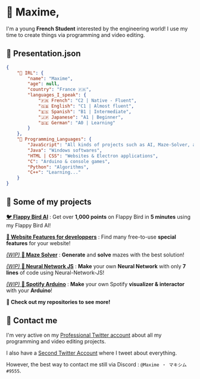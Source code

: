 # 👋 Maxime,
I'm a young **French Student** interested by the engineering world! I use my time to create things via programming and video editing.

## 📜 Presentation.json
```json
{
    "🧔 IRL": {
        "name": "Maxime",
        "age": null,
        "country": "France 🇫🇷",
        "languages_I_speak": {
            "🇫🇷 French": "C2 | Native - Fluent",
            "🇬🇧 English": "C1 | Almost fluent",
            "🇪🇸 Spanish": "B1 | Intermediate",
            "🇯🇵 Japanese": "A1 | Beginner",
            "🇩🇪 German": "A0 | Learning"
        }
    },
    "💬 Programming_Languages": {
        "JavaScript": "All kinds of projects such as AI, Maze-Solver, applications, ...",
        "Java": "Windows softwares",
        "HTML | CSS": "Websites & Electron applications",
        "C": "Arduino & console games",
        "Python": "Algorithms",
        "C++": "Learning..."
    }
}
```

## 📁 Some of my projects

[**🐦 Flappy Bird AI**](https://github.com/Maximus220/FlappyBirdAI) : Get over __1,000 points__ on Flappy Bird in __5 minutes__ using my Flappy Bird AI!

[**📜 Website Features for developpers**](https://github.com/Maximus220/website-features) : Find many free-to-use __special features__ for your website!

[*(WIP)* **🔐 Maze Solver**](https://github.com/Maximus220/maze-solver) : __Generate__ and __solve__ mazes with the best solution!

[*(WIP)* **🧠 Neural Network JS**]() : __Make__ your own __Neural Network__ with only __7 lines__ of code using Neural-Network-JS!

[*(WIP)* **🎵 Spotify Arduino**](https://github.com/Maximus220/music-arduino) : __Make__ your own Spotify __visualizer & interactor__ with your __Arduino__!

**🎉 Check out my repositories to see more!**

## 📢 Contact me

I'm very active on my [Professional Twitter account](https://twitter.com/Maximus_pro_) about all my programming and video editing projects.

I also have a [Second Twitter Account](https://twitter.com/Maximus22_) where I tweet about everything.

However, the best way to contact me still via Discord : ``@Maxime ・ マキシム#9555``.
